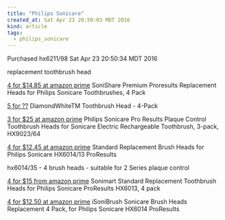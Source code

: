 ```yaml
---
title: "Philips Sonicare"
created_at: Sat Apr 23 20:50:03 MDT 2016
kind: article
tags:
  - philips_sonicare
---
```



Purchased hx6211/98
Sat Apr 23 20:50:34 MDT 2016

replacement toothbrush head

<a href="http://www.amazon.com/SoniShare-Proresults-Replacement-Toothbrushes-Available/dp/B01CUWHZJ4/" target="_blank">4 for $14.85 at amazon prime</a> SoniShare Premium Proresults Replacement Heads for Philips Sonicare Toothbrushes, 4 Pack

<a href="http://www.amazon.com/DiamondWhiteTM-Toothbrush-Head-Replacement-DiamondClean/dp/B01CORO1DS/" target="_blank">5 for ??</a> DiamondWhiteTM Toothbrush Head - 4-Pack

<a href="http://www.amazon.com/Philips-Sonicare-Toothbrush-Rechargeable-HX9023/dp/B00LM7SBGK/" target="_blank">3 for $25 at amazon prime</a> Philips Sonicare Pro Results Plaque Control Toothbrush Heads for Sonicare Electric Rechargeable Toothbrush, 3-pack, HX9023/64 

<a href="http://www.amazon.com/dp/B01CRW7ZR4/" target="_blank">4 for $12.45 at amazon prime</a> Standard Replacement Brush Heads for Philips Sonicare HX6014/13 ProResults

hx6014/35 -
4 brush heads -
suitable for 2 Series plaque control

<a href="http://www.amazon.com/Sonimart-Standard-Replacement-Toothbrush-ProResults/dp/B00NN07IMW/" target="_blank">4 for $15 from amazon prime</a> Sonimart Standard Replacement Toothbrush Heads for Philips Sonicare ProResults HX6013, 4 pack

<a href="http://www.amazon.com/iSoniBrush-Replacement-ProResults-DiamondClean-HealthyWhite/dp/B01CJRW4N2/" target="_blank">4 for $12.50 at amazon prime</a> iSoniBrush Sonicare Brush Heads Replacement 4 Pack, for Philips Sonicare HX6014 ProResults

<!--
html boilerplate
<a href="" target="_blank"></a>
<img src="" width="400px">
<ul>
  <li></li>
</ul>
<pre>
</pre>
<pre><code>
</code></pre>
-->

